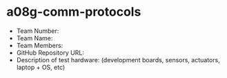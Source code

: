# a08g-comm-protocols

* Team Number:
* Team Name:
* Team Members:
* GitHub Repository URL:
* Description of test hardware: (development boards, sensors, actuators, laptop + OS, etc)